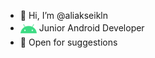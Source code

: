 - 👋 Hi, I’m @aliakseikln
- <img align="center" alt="Android" width="26px" src="https://raw.githubusercontent.com/github/explore/80688e429a7d4ef2fca1e82350fe8e3517d3494d/topics/android/android.png"/> Junior Android Developer  
- 💼 Open for suggestions
